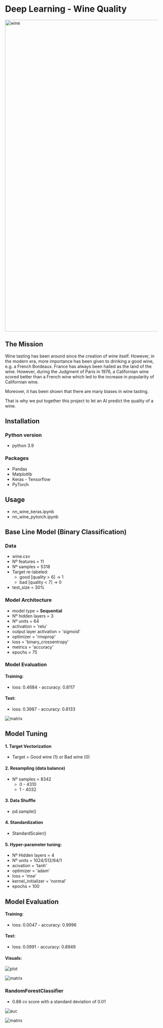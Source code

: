 # Deep Learning - Wine Quality

<img src="assets/wine.jpg" alt="wine" width="1024"/>

## The Mission

Wine tasting has been around since the creation of wine itself. However, in the modern era, more importance has been given to drinking a good wine, e.g. a French Bordeaux. France has always been hailed as the land of the wine. However, during the Judgment of Paris in 1976, a Californian wine scored better than a French wine which led to the increase in popularity of Californian wine.

Moreover, it has been shown that there are many biases in wine tasting.

That is why we put together this project to let an AI predict the quality of a wine.

## Installation

### Python version
* python 3.9
### Packages
* Pandas
* Matplotlib
* Keras - Tensorflow
* PyTorch

## Usage
* nn_wine_keras.ipynb
* nn_wine_pytorch.ipynb

## Base Line Model (Binary Classification)

### Data
* wine.csv
* Nº features = 11
* Nº samples = 5318
* Target re-labeled: 
    * good [quality > 6] -> 1
    * bad [quality < 7]  -> 0
* test_size = 30%

### Model Architecture
* model type = **Sequential**
* Nº hidden layers = 3
* Nº units = 64
* activation = 'relu'
* output layer activation = 'sigmoid'
* optimizer = 'rmsprop'
* loss = 'binary_crossentropy'
* metrics = 'accuracy'
* epochs = 75

### Model Evaluation
#### Training:
* loss: 0.4684 - accuracy: 0.8117

#### Test:
* loss: 0.3987 - accuracy: 0.8133

![matrix](assets/base_matrix.png)


## Model Tuning

#### 1. Target Vectorization
* Target = Good wine (1) or Bad wine (0)

#### 2. Resampling (data balance)
* Nº samples = 8342
    * 0 - 4310
    * 1 - 4032

#### 3. Data Shuffle
* pd.sample()

#### 4. Standardization
* StandardScaler()

#### 5. Hyper-parameter tuning:
* Nº Hidden layers = 4
* Nº units = 1024/512/64/1
* acivation = 'tanh'
* optimizer = 'adam'
* loss = 'mse'
* kernel_initializer = 'normal'
* epochs = 100

## Model Evaluation
#### Training:
* loss: 0.0047 - accuracy: 0.9996

#### Test:
* loss: 0.0991 - accuracy: 0.8949

#### Visuals:

![plot](assets/nn_eval.png)


![matrix](assets/matrix.png)

### RandomForestClassifier

* 0.88 cv score with a standard deviation of 0.01


![auc](assets/rfc_curve.png)

![matrix](assets/rfc_matrix.png)

